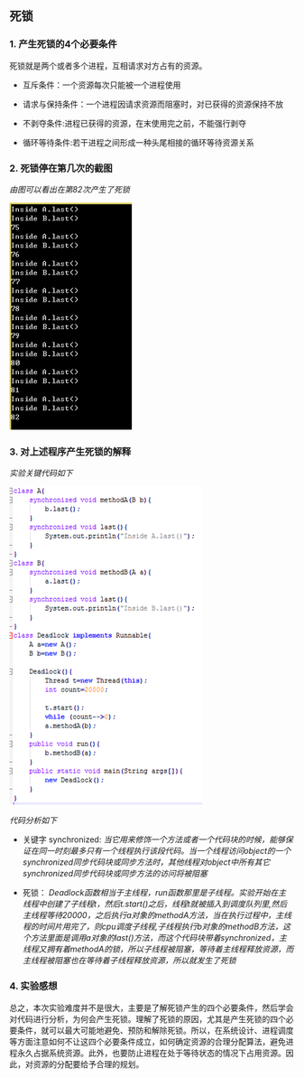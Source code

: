 ## 死锁
### 1. 产生死锁的4个必要条件
死锁就是两个或者多个进程，互相请求对方占有的资源。

* 互斥条件：一个资源每次只能被一个进程使用

* 请求与保持条件：一个进程因请求资源而阻塞时，对已获得的资源保持不放

* 不剥夺条件:进程已获得的资源，在末使用完之前，不能强行剥夺

* 循环等待条件:若干进程之间形成一种头尾相接的循环等待资源关系

### 2. 死锁停在第几次的截图

*由图可以看出在第82次产生了死锁*

![](lab4_1.png) 

### 3. 对上述程序产生死锁的解释

*实验关键代码如下*

![](lab4_2.png)

*代码分析如下*

* 关键字 synchronized: 
*当它用来修饰一个方法或者一个代码块的时候，能够保证在同一时刻最多只有一个线程执行该段代码。当一个线程访问object的一个synchronized同步代码块或同步方法时，其他线程对object中所有其它synchronized同步代码块或同步方法的访问将被阻塞*

* 死锁：
*Deadlock函数相当于主线程，run函数那里是子线程。实验开始在主线程中创建了子线程t，然后t.start()之后，线程t就被插入到调度队列里,然后主线程等待20000，之后执行a对象的methodA方法，当在执行过程中，主线程的时间片用完了，则cpu调度子线程,子线程执行b对象的methodB方法，这个方法里面是调用a对象的last()方法，而这个代码块带着synchronized，主线程又拥有着methodA的锁，所以子线程被阻塞，等待着主线程释放资源，而主线程被阻塞也在等待着子线程释放资源，所以就发生了死锁*

### 4. 实验感想

总之，本次实验难度并不是很大，主要是了解死锁产生的四个必要条件，然后学会对代码进行分析，为何会产生死锁。理解了死锁的原因，尤其是产生死锁的四个必要条件，就可以最大可能地避免、预防和解除死锁。所以，在系统设计、进程调度等方面注意如何不让这四个必要条件成立，如何确定资源的合理分配算法，避免进程永久占据系统资源。此外，也要防止进程在处于等待状态的情况下占用资源。因此，对资源的分配要给予合理的规划。


 